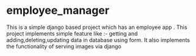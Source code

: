 # employee_manager
This is a simple django based project which has an employee app . 
This project implements simple feature like 
:- getting and adding,deleting,updating data in database using form.
It also implements the functionality of serving images via django 
